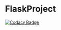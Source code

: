 # FlaskProject

[![Codacy Badge](https://api.codacy.com/project/badge/Grade/eba9e0e7bb3c4a068ed8ef348d938f31)](https://app.codacy.com/gh/SPL21GL/AK_FlaskProject-2?utm_source=github.com&utm_medium=referral&utm_content=SPL21GL/AK_FlaskProject-2&utm_campaign=Badge_Grade_Settings)